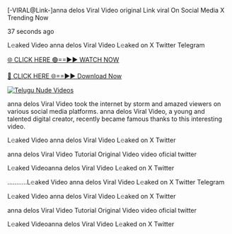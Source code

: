 [-VIRAL@Link-]anna delos Viral Video original Link viral On Social Media X Trending Now



37 seconds ago

L𝚎aked Video anna delos Viral Video L𝚎aked on X Twitter Telegram

[🌐 CLICK HERE 🟢==►► WATCH NOW](https://viral-xone.blogspot.com/2025/01/valovideo.html)

[🔴 CLICK HERE 🌐==►► Download Now](https://viral-xone.blogspot.com/2025/01/valovideo.html)

[![Telugu Nude Videos](https://i.imgur.com/dJHk4Zq.gif)](https://viral-xone.blogspot.com/2025/01/valovideo.html)

anna delos Viral Video took the internet by storm and amazed viewers on various social media platforms. anna delos Viral Video, a young and talented digital creator, recently became famous thanks to this interesting video.

L𝚎aked Video anna delos Viral Video L𝚎aked on X Twitter

anna delos Viral Video Tutorial Original Video video oficial twitter

L𝚎aked Videoanna delos Viral Video L𝚎aked on X Twitter

...........L𝚎aked Video anna delos Viral Video L𝚎aked on X Twitter Telegram

L𝚎aked Video anna delos Viral Video L𝚎aked on X Twitter

anna delos Viral Video Tutorial Original Video video oficial twitter

L𝚎aked Videoanna delos Viral Video L𝚎aked on X Twitter